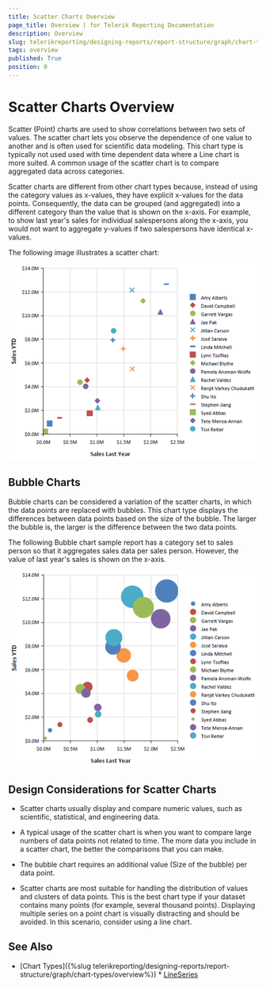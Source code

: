 ```yaml
---
title: Scatter Charts Overview
page_title: Overview | for Telerik Reporting Documentation
description: Overview
slug: telerikreporting/designing-reports/report-structure/graph/chart-types/scatter-charts/overview
tags: overview
published: True
position: 0
---
```


# Scatter Charts Overview



Scatter (Point) charts are used to show correlations between two sets of values. The scatter chart lets you observe the dependence       	of one value to another and is often used for scientific data modeling. This chart type is typically not used used with time dependent        	data where a Line chart is more suited. A common usage of the scatter chart is to compare aggregated data across categories.       

Scatter charts are different from other chart types because, instead of using the category values as x-values,        	they have explicit x-values for the data points. Consequently, the data can be grouped (and aggregated) into a different category        	than the value that is shown on the x-axis. For example, to show last year's sales for individual salespersons along the x-axis,        	you would not want to aggregate y-values if two salespersons have identical x-values.       

The following image illustrates a scatter chart:         

  ![scatter-chart](images/Graph/scatter-chart.png)

## Bubble Charts

Bubble charts can be considered a variation of the scatter charts, in which the data points are replaced with bubbles.    					This chart type displays the differences between data points based on the size of   					the bubble. The larger the bubble is, the larger is the difference between the two data points.   				

The following Bubble chart sample report has a category set to sales person so that it aggregates sales    					data per sales person. However, the value of last year's sales is shown on the x-axis.   				  

  ![bubble-chart](images/Graph/bubble-chart.png)

## Design Considerations for Scatter Charts

* Scatter charts usually display and compare numeric values, such as scientific, statistical, and engineering data.

* A typical usage of the scatter chart is when you want to compare large numbers of data points not related to time. The more    			data you include in a scatter chart, the better the comparisons that you can make.

* The bubble chart requires an additional value (Size of the bubble) per data point. 

* Scatter charts are most suitable for handling the distribution of values and clusters of data points. This is the best    			chart type if your dataset contains many points (for example, several thousand points). Displaying multiple series on a point    			chart is visually distracting and should be avoided. In this scenario, consider using a line chart.

## See Also


 * [Chart Types]({%slug telerikreporting/designing-reports/report-structure/graph/chart-types/overview%}) * [LineSeries](/reporting/api/Telerik.Reporting.LineSeries) 
